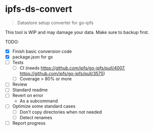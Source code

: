 # ipfs-ds-convert

> Datastore setup converter for go-ipfs

This tool is WIP and may damage your data. Make sure to backup first.

TODO:
- [x] Finish basic conversion code
- [x] package.json for gx
- [ ] Tests
  - [ ] CI (needs https://github.com/ipfs/go-ipfs/pull/4007, https://github.com/ipfs/go-ipfs/pull/3575)
  - [ ] Coverage > 80% or more
- [ ] Review
- [ ] Standard readme
- [ ] Revert on error
  - As a subcommand
- [ ] Optimize some standard cases
  - [ ] Don't copy directories when not needed
  - [ ] Detect renames
- [ ] Report progress
